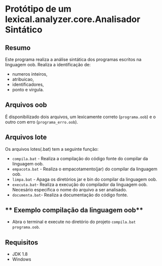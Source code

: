 # Protótipo de um lexical.analyzer.core.Analisador Sintático

## **Resumo**
Este programa realiza a análise sintática dos programas escritos na linguagem oob. 
Realiza a identificação de:
 - numeros inteiros,
 - atribuicao,
 - identificadores,
 - ponto e virgula.

## **Arquivos oob**
É disponibilizado dois arquivos, um lexicamente correto (`programa.oob`) e o outro com erro (`programa_erro.oob`).

## **Arquivos lote**
Os arquivos lotes(.bat) tem a seguinte função:
- `compila.bat` - Realiza a compilação do código fonte do compilar da linguagem oob.
- `empacota.bat` - Realiza o empacotamento(jar) do compilar da linguagem oob.
- `limpa.bat` - Apaga os diretórios jar e bin do compilar da linguagem oob.
- `executa.bat`- Realiza a execução do compilador da linguagem oob. Necesário especifica o nome do arquivo a ser analisado.
- `documenta.bat`- Realiza a documentação do código fonte.

## ** Exemplo compilação da linguagem oob**
- Abra o terminal e execute no diretório do projeto `compila.bat programa.oob`.

## **Requisitos** 
- JDK 1.8 
- Windows
